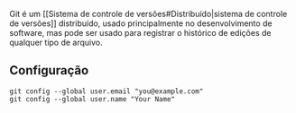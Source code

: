Git é um [[Sistema de controle de versões#Distribuído|sistema de controle de versões]] distribuído, usado principalmente no desenvolvimento de software, mas pode ser usado para registrar o histórico de edições de qualquer tipo de arquivo.

## Configuração

```shell
git config --global user.email "you@example.com"
git config --global user.name "Your Name"
```